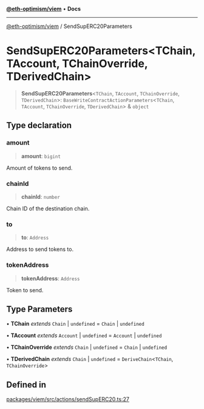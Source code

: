 [**@eth-optimism/viem**](../README.md) • **Docs**

***

[@eth-optimism/viem](../README.md) / SendSupERC20Parameters

# SendSupERC20Parameters\<TChain, TAccount, TChainOverride, TDerivedChain\>

> **SendSupERC20Parameters**\<`TChain`, `TAccount`, `TChainOverride`, `TDerivedChain`\>: `BaseWriteContractActionParameters`\<`TChain`, `TAccount`, `TChainOverride`, `TDerivedChain`\> & `object`

## Type declaration

### amount

> **amount**: `bigint`

Amount of tokens to send.

### chainId

> **chainId**: `number`

Chain ID of the destination chain.

### to

> **to**: `Address`

Address to send tokens to.

### tokenAddress

> **tokenAddress**: `Address`

Token to send.

## Type Parameters

• **TChain** *extends* `Chain` \| `undefined` = `Chain` \| `undefined`

• **TAccount** *extends* `Account` \| `undefined` = `Account` \| `undefined`

• **TChainOverride** *extends* `Chain` \| `undefined` = `Chain` \| `undefined`

• **TDerivedChain** *extends* `Chain` \| `undefined` = `DeriveChain`\<`TChain`, `TChainOverride`\>

## Defined in

[packages/viem/src/actions/sendSupERC20.ts:27](https://github.com/ethereum-optimism/ecosystem/blob/13a9597363979821622ee318a8281c7048f1a00b/packages/viem/src/actions/sendSupERC20.ts#L27)
